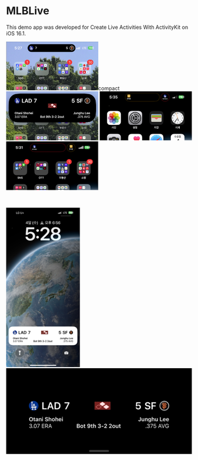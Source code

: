 # MLBLive

This demo app was developed for Create Live Activities With ActivityKit on iOS 16.1.

<p>
<img src="https://raw.githubusercontent.com/fornew21c/MLBLive/main/screenShot/compacted.png" alt="Sample Image" width="250">compact 
<img src="https://raw.githubusercontent.com/fornew21c/MLBLive/main/screenShot/expanded.png" alt="Sample Image" width="250">
<img src="https://raw.githubusercontent.com/fornew21c/MLBLive/main/screenShot/minimalAttach.png" alt="Sample Image" width="250">
<img src="https://raw.githubusercontent.com/fornew21c/MLBLive/main/screenShot/minimalDetach.png" alt="Sample Image" width="250">
</p>

<br/>

<p>
<img src="https://raw.githubusercontent.com/fornew21c/MLBLive/main/screenShot/lockScreen.jpeg" alt="Sample Image" width="200">
<img src="https://raw.githubusercontent.com/fornew21c/MLBLive/main/screenShot/standby.jpeg" alt="Sample Image" width="600">
</p>

